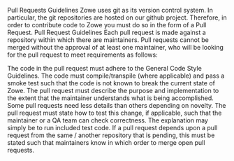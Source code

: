 Pull Requests Guidelines
Zowe uses git as its version control system. In particular, the git repositories are hosted on our github project. Therefore, in order to contribute code to Zowe you must do so in the form of a Pull Request. 
Pull Request Guidelines
Each pull request is made against a repository within which there are maintainers. Pull requests cannot be merged without the approval of at least one maintainer, who will be looking for the pull request to meet requirements as follows:

The code in the pull request must adhere to the General Code Style Guidelines.
The code must compile/transpile (where applicable) and pass a smoke test such that the code is not known to break the current state of Zowe.
The pull request must describe the purpose and implementation to the extent that the maintainer understands what is being accomplished. Some pull requests need less details than others depending on novelty.
The pull request must state how to test this change, if applicable, such that the maintainer or a QA team can check correctness. The explanation may simply be to run included test code.
If a pull request depends upon a pull request from the same / another repository that is pending, this must be stated such that maintainers know in which order to merge open pull requests.